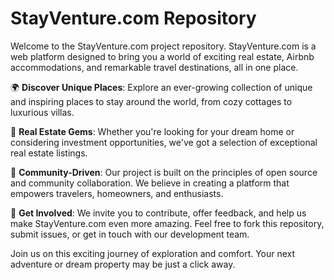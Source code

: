 # StayVenture.com Repository

Welcome to the StayVenture.com project repository. StayVenture.com is a web platform designed to bring you a world of exciting real estate, Airbnb accommodations, and remarkable travel destinations, all in one place.

🌍 **Discover Unique Places**: Explore an ever-growing collection of unique and inspiring places to stay around the world, from cozy cottages to luxurious villas.

🏡 **Real Estate Gems**: Whether you're looking for your dream home or considering investment opportunities, we've got a selection of exceptional real estate listings.

🌟 **Community-Driven**: Our project is built on the principles of open source and community collaboration. We believe in creating a platform that empowers travelers, homeowners, and enthusiasts.

🚀 **Get Involved**: We invite you to contribute, offer feedback, and help us make StayVenture.com even more amazing. Feel free to fork this repository, submit issues, or get in touch with our development team.

Join us on this exciting journey of exploration and comfort. Your next adventure or dream property may be just a click away.
